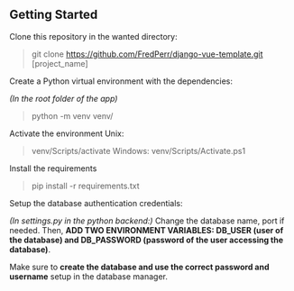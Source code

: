 ## Getting Started
Clone this repository in the wanted directory:
> git clone https://github.com/FredPerr/django-vue-template.git [project_name]

Create a Python virtual environment with the dependencies:

_(In the root folder of the app)_
> python -m venv venv/

Activate the environment
Unix:
> venv/Scripts/activate
Windows:
> venv/Scripts/Activate.ps1

Install the requirements
> pip install -r requirements.txt


Setup the database authentication credentials:

_(In settings.py in the python backend:)_
Change the database name, port if needed.
Then, **ADD TWO ENVIRONMENT VARIABLES: DB_USER (user of the database) and DB_PASSWORD (password of the user accessing the database)**.

Make sure to **create the database and use the correct password and username** setup in the database manager.
